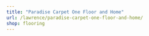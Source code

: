 ```yaml
---
title: "Paradise Carpet One Floor and Home"
url: /lawrence/paradise-carpet-one-floor-and-home/
shop: flooring
---
```

